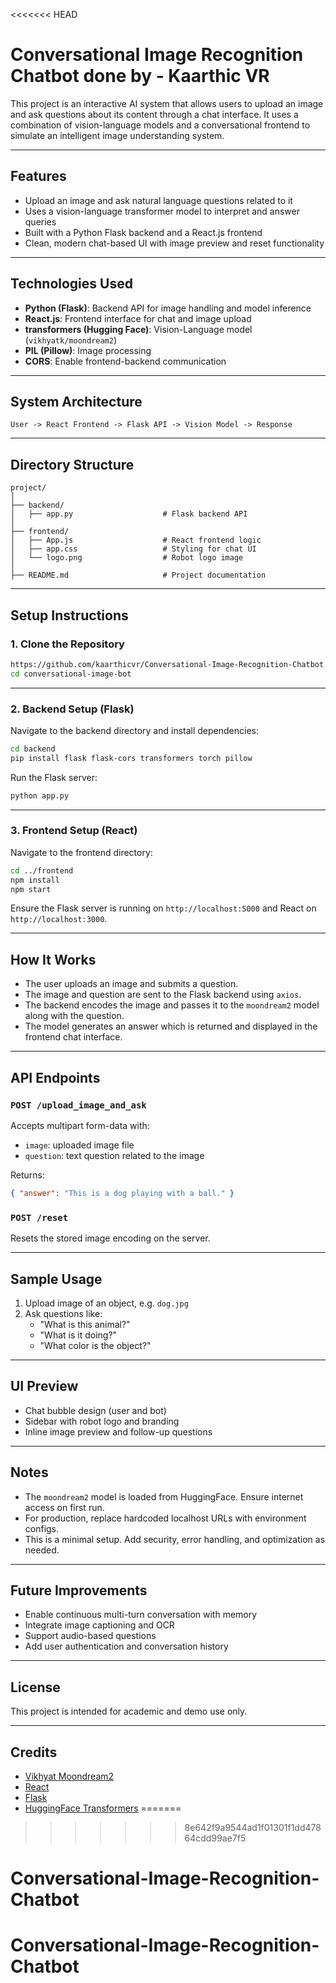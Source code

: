 <<<<<<< HEAD

# Conversational Image Recognition Chatbot done by - Kaarthic VR

This project is an interactive AI system that allows users to upload an image and ask questions about its content through a chat interface. It uses a combination of vision-language models and a conversational frontend to simulate an intelligent image understanding system.

---

## Features

- Upload an image and ask natural language questions related to it
- Uses a vision-language transformer model to interpret and answer queries
- Built with a Python Flask backend and a React.js frontend
- Clean, modern chat-based UI with image preview and reset functionality

---

## Technologies Used

- **Python (Flask)**: Backend API for image handling and model inference
- **React.js**: Frontend interface for chat and image upload
- **transformers (Hugging Face)**: Vision-Language model (`vikhyatk/moondream2`)
- **PIL (Pillow)**: Image processing
- **CORS**: Enable frontend-backend communication

---

## System Architecture

```
User -> React Frontend -> Flask API -> Vision Model -> Response
```

---

## Directory Structure

```
project/
│
├── backend/
│   ├── app.py                    # Flask backend API
│
├── frontend/
│   ├── App.js                    # React frontend logic
│   ├── app.css                   # Styling for chat UI
│   └── logo.png                  # Robot logo image
│
├── README.md                     # Project documentation
```

---

## Setup Instructions

### 1. Clone the Repository

```bash
https://github.com/kaarthicvr/Conversational-Image-Recognition-Chatbot.git
cd conversational-image-bot
```

---

### 2. Backend Setup (Flask)

Navigate to the backend directory and install dependencies:

```bash
cd backend
pip install flask flask-cors transformers torch pillow
```

Run the Flask server:

```bash
python app.py
```

---

### 3. Frontend Setup (React)

Navigate to the frontend directory:

```bash
cd ../frontend
npm install
npm start
```

Ensure the Flask server is running on `http://localhost:5000` and React on `http://localhost:3000`.

---

## How It Works

- The user uploads an image and submits a question.
- The image and question are sent to the Flask backend using `axios`.
- The backend encodes the image and passes it to the `moondream2` model along with the question.
- The model generates an answer which is returned and displayed in the frontend chat interface.

---

## API Endpoints

### `POST /upload_image_and_ask`

Accepts multipart form-data with:

- `image`: uploaded image file
- `question`: text question related to the image

Returns:

```json
{ "answer": "This is a dog playing with a ball." }
```

### `POST /reset`

Resets the stored image encoding on the server.

---

## Sample Usage

1. Upload image of an object, e.g. `dog.jpg`
2. Ask questions like:
   - "What is this animal?"
   - "What is it doing?"
   - "What color is the object?"

---

## UI Preview

- Chat bubble design (user and bot)
- Sidebar with robot logo and branding
- Inline image preview and follow-up questions

---

## Notes

- The `moondream2` model is loaded from HuggingFace. Ensure internet access on first run.
- For production, replace hardcoded localhost URLs with environment configs.
- This is a minimal setup. Add security, error handling, and optimization as needed.

---

## Future Improvements

- Enable continuous multi-turn conversation with memory
- Integrate image captioning and OCR
- Support audio-based questions
- Add user authentication and conversation history

---

## License

This project is intended for academic and demo use only.

---

## Credits

- [Vikhyat Moondream2](https://huggingface.co/vikhyatk/moondream2)
- [React](https://reactjs.org/)
- [Flask](https://flask.palletsprojects.com/)
- [HuggingFace Transformers](https://huggingface.co/transformers/)
=======
>>>>>>> 8e642f9a9544ad1f01301f1dd47864cdd99ae7f5
# Conversational-Image-Recognition-Chatbot
# Conversational-Image-Recognition-Chatbot
